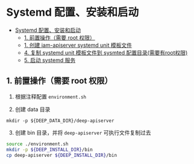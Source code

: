 # Systemd 配置、安装和启动

- [Systemd 配置、安装和启动](#systemd-配置安装和启动)
    - [1. 前置操作（需要 root 权限）](#前置操作需要-root-权限)
    - [1. 创建 iam-apiserver systemd unit 模板文件](#创建-iam-apiserver-systemd-unit-模板文件)
    - [4. 复制 systemd unit 模板文件到 sysmted 配置目录(需要有root权限)](#复制-systemd-unit-模板文件到-sysmted-配置目录需要有root权限)
    - [5. 启动 systemd 服务](#启动-systemd-服务)

## 1. 前置操作（需要 root 权限）

1. 根据注释配置 `environment.sh`

2. 创建 data 目录

```
mkdir -p ${DEEP_DATA_DIR}/deep-apiserver
```

3. 创建 bin 目录，并将 `deep-apiserver` 可执行文件复制过去

```bash
source ./environment.sh
mkdir -p ${DEEP_INSTALL_DIR}/bin
cp deep-apiserver ${DEEP_INSTALL_DIR}/bin
```